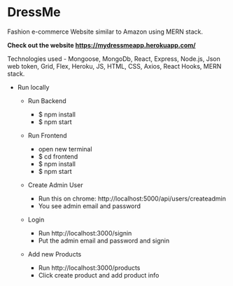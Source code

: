 # DressMe

Fashion e-commerce Website similar to Amazon using MERN stack. 

**Check out the website https://mydressmeapp.herokuapp.com/**

Technologies used - Mongoose, MongoDb, React, Express, Node.js, Json web token, Grid, Flex, Heroku, JS, HTML, CSS, Axios, React Hooks, MERN stack. 

- Run locally 
   - Run Backend
     - $ npm install
     - $ npm start

    - Run Frontend
      - open new terminal
       - $ cd frontend
       - $ npm install
       - $ npm start

    - Create Admin User
      - Run this on chrome: http://localhost:5000/api/users/createadmin
      - You see admin email and password

   - Login
     - Run http://localhost:3000/signin
     - Put the admin email and password and signin

   - Add new Products
     - Run http://localhost:3000/products
     - Click create product and add product info

